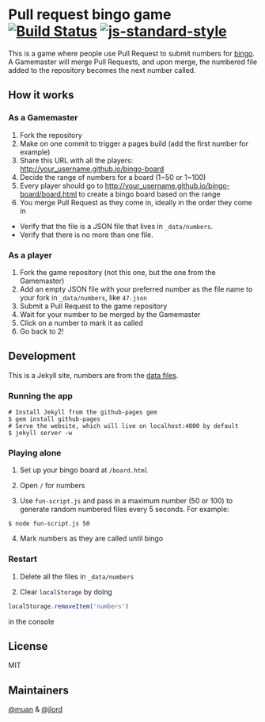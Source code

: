# Pull request bingo game [![Build Status](https://travis-ci.org/muan/bingo-board.svg?branch=gh-pages)](https://travis-ci.org/muan/bingo-board) [![js-standard-style](https://img.shields.io/badge/code%20style-standard-brightgreen.svg?style=flat)](https://github.com/feross/standard)

This is a game where people use Pull Request to submit numbers for [bingo](https://en.wikipedia.org/wiki/Bingo_(U.S.)). A Gamemaster will merge Pull Requests, and upon merge, the numbered file added to the repository becomes the next number called. 

## How it works

### As a Gamemaster

1. Fork the repository
2. Make on one commit to trigger a pages build (add the first number for example)
3. Share this URL with all the players: http://your_username.github.io/bingo-board
4. Decide the range of numbers for a board (1~50 or 1~100)
5. Every player should go to http://your_username.github.io/bingo-board/board.html to create a bingo board based on the range
6. You merge Pull Request as they come in, ideally in the order they come in
  * Verify that the file is a JSON file that lives in `_data/numbers`.
  * Verify that there is no more than one file.

### As a player

1. Fork the game repository (not this one, but the one from the Gamemaster)
2. Add an empty JSON file with your preferred number as the file name to your fork in `_data/numbers`, like `47.json`
3. Submit a Pull Request to the game repository
4. Wait for your number to be merged by the Gamemaster
5. Click on a number to mark it as called
6. Go back to 2!

## Development

This is a Jekyll site, numbers are from the [data files](http://jekyllrb.com/docs/datafiles/).

### Running the app

```shell
# Install Jekyll from the github-pages gem
$ gem install github-pages
# Serve the website, which will live on localhost:4000 by default
$ jekyll server -w
```

### Playing alone

1. Set up your bingo board at `/board.html`

2. Open `/` for numbers

3. Use `fun-script.js` and pass in a maximum number (50 or 100) to generate random numbered files every 5 seconds. For example:

  ```shell
  $ node fun-script.js 50
  ```

4. Mark numbers as they are called until bingo

### Restart

1. Delete all the files in `_data/numbers`

2. Clear `localStorage` by doing

  ```javascript
  localStorage.removeItem('numbers')
  ```

  in the console

## License

MIT

## Maintainers

[@muan](/muan) & [@jlord](/jlord)

